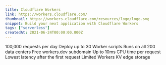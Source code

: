 ```yaml
---
title: Cloudflare Workers
link: https://workers.cloudflare.com/
thumbnail: https://workers.cloudflare.com/resources/logo/logo.svg
snippet: Build your next application with Cloudflare Workers
tags: ["serverless"]
createdAt: 2021-06-24T00:00:00.000Z
---
```

100,000 requests per day
Deploy up to 30 Worker scripts
Runs on all 200 data centers
Free workers.dev subdomain
Up to 10ms CPU time per request
Lowest latency after the first request
Limited Workers KV edge storage